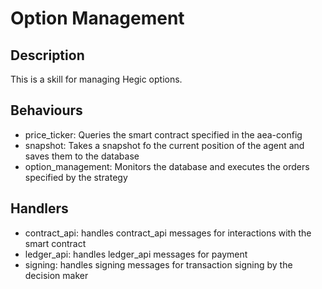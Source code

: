 # Option Management
## Description

This is a skill for managing Hegic options.

## Behaviours

* price_ticker: Queries the smart contract specified in the aea-config
* snapshot: Takes a snapshot fo the current position of the agent and saves them to the database
* option_management: Monitors the database and executes the orders specified by the strategy

## Handlers

* contract_api: handles contract_api messages for interactions with the smart contract
* ledger_api: handles ledger_api messages for payment
* signing: handles signing messages for transaction signing by the decision maker
